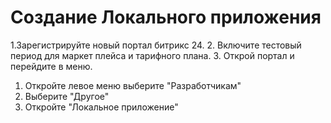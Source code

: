 # Создание Локального приложения
1.Зарегистрируйте новый портал битрикс 24.
2. Включите тестовый период для маркет плейса и тарифного плана.
3. Открой портал и перейдите в меню.
   1. Откройте левое меню выберите "Разработчикам"
   2. Выберите "Другое"
   3. Откройте "Локальное приложение"